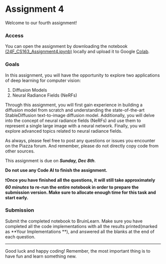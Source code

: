 # Assignment 4

Welcome to our fourth assignment!

### Access
You can open the assignment by downloading the notebook [(24F_CS163_Assignment4.ipynb)](./24F_CS163_Assignment4.ipynb) locally and upload it to Google [Colab](https://colab.research.google.com/).

### Goals
In this assignment, you will have the opportunity to explore two applications of deep learning for computer vision:

1. Diffusion Models
2. Neural Radiance Fields (NeRFs)

Through this assignment, you will first gain experience in building a diffusion model from scratch and understanding the state-of-the-art StableDiffusion text-to-image diffusion model. Additionally, you will delve into the concept of neural radiance fields (NeRFs) and use them to represent a single large image with a neural network. Finally, you will explore advanced topics related to neural radiance fields.

As always, please feel free to post any questions or issues you encounter on the Piazza forum. And remember, please do not directly copy code from other sources.

This assignment is due on ***Sunday, Dec 8th***.

**Do not use any Code AI to finish the assignment.**

❗**Once you have finished all the questions, it will still take approximately *60 minutes* to re-run the entire notebook in order to prepare the submission version. Make sure to allocate enough time for this task and start early.**

### Submission
Submit the completed notebook to BruinLearn. Make sure you have completed all the code implementations with all the results printed(marked as **Your Implementations **), and answered all the blanks at the end of each question.

---

Good luck and happy coding! Remember, the most important thing is to have fun and learn something new.
